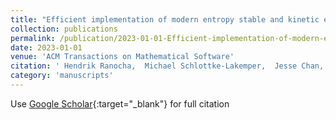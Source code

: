 ```yaml
---
title: "Efficient implementation of modern entropy stable and kinetic energy preserving discontinuous Galerkin methods for conservation laws"
collection: publications
permalink: /publication/2023-01-01-Efficient-implementation-of-modern-entropy-stable-and-kinetic-energy-preserving-discontinuous-Galerkin-methods-for-conservation-laws
date: 2023-01-01
venue: 'ACM Transactions on Mathematical Software'
citation: ' Hendrik Ranocha,  Michael Schlottke-Lakemper,  Jesse Chan,  Andr{\&apos;e}s \textbf{Rueda-Ramírez},  Andrew Winters,  Florian Hindenlang,  Gregor Gassner, &quot;Efficient implementation of modern entropy stable and kinetic energy preserving discontinuous Galerkin methods for conservation laws.&quot; ACM Transactions on Mathematical Software, 2023.'
category: 'manuscripts'
---
```

Use [Google Scholar](https://scholar.google.com/scholar?q=Efficient+implementation+of+modern+entropy+stable+and+kinetic+energy+preserving+discontinuous+Galerkin+methods+for+conservation+laws){:target="_blank"} for full citation